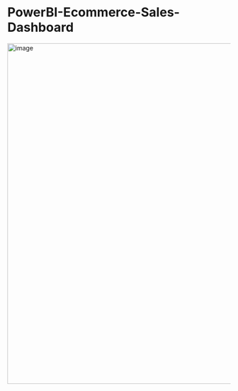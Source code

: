 # PowerBI-Ecommerce-Sales-Dashboard

<img width="1366" height="768" alt="image" src="https://github.com/user-attachments/assets/f98b826f-525d-464d-8a1d-1018eaceb9fe" />



